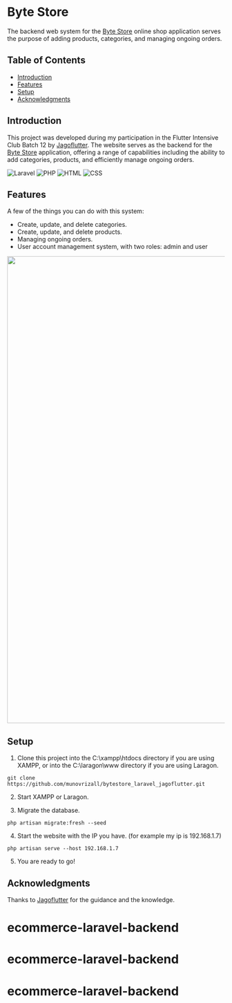 # Byte Store  

The backend web system for the [Byte Store](https://github.com/munovrizall/bytestore_flutter_jagoflutter) online shop application serves the purpose of adding products, categories, and managing ongoing orders.

## Table of Contents

- [Introduction](#introduction)
- [Features](#features)
- [Setup](#setup)
- [Acknowledgments](#acknowledgments)

<!-- END doctoc generated TOC please keep comment here to allow auto update -->

## Introduction

This project was developed during my participation in the Flutter Intensive Club Batch 12 by [Jagoflutter](https://jagoflutter.com/). The website serves as the backend for the [Byte Store](https://github.com/munovrizall/bytestore_flutter_jagoflutter) application, offering a range of capabilities including the ability to add categories, products, and efficiently manage ongoing orders.

![Laravel](https://img.shields.io/badge/Built_with-Laravel-red.svg)
![PHP](https://img.shields.io/badge/Built_with-PHP-blue?logo=php)
![HTML](https://img.shields.io/badge/Built_with-HTML-orange?logo=html5)
![CSS](https://img.shields.io/badge/Built_with-CSS-blueviolet?logo=css3)

## Features

A few of the things you can do with this system:

- Create, update, and delete categories.
- Create, update, and delete products.
- Managing ongoing orders.
- User account management system, with two roles: admin and user

<p align="center">
  <img src = "https://i.imgur.com/lb76GGT.png" width=1080>
</p>

## Setup

1. Clone this project into the C:\xampp\htdocs directory if you are using XAMPP, or into the C:\laragon\www directory if you are using Laragon.

```
git clone https://github.com/munovrizall/bytestore_laravel_jagoflutter.git
```

2. Start XAMPP or Laragon.

3. Migrate the database.

```
php artisan migrate:fresh --seed
```

4. Start the website with the IP you have. (for example my ip is 192.168.1.7)

```
php artisan serve --host 192.168.1.7
```

5. You are ready to go!

## Acknowledgments

Thanks to [Jagoflutter](https://jagoflutter.com/) for the guidance and the knowledge.
# ecommerce-laravel-backend
# ecommerce-laravel-backend
# ecommerce-laravel-backend

